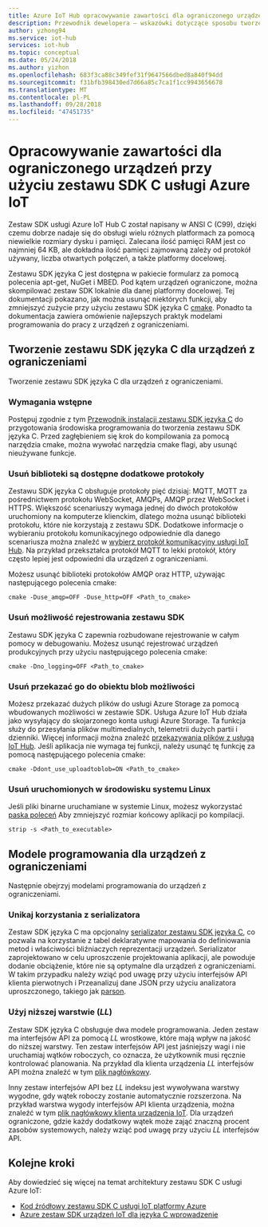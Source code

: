 ```yaml
---
title: Azure IoT Hub opracowywanie zawartości dla ograniczonego urządzeń przy użyciu zestawu SDK C usługi IoT Hub | Dokumentacja firmy Microsoft
description: Przewodnik dewelopera — wskazówki dotyczące sposobu tworzenia przy użyciu zestawów SDK usługi Azure IoT dla urządzeń z ograniczeniami.
author: yzhong94
ms.service: iot-hub
services: iot-hub
ms.topic: conceptual
ms.date: 05/24/2018
ms.author: yizhon
ms.openlocfilehash: 683f3ca88c349fef31f9647566dbed8a840f94dd
ms.sourcegitcommit: f31bfb398430ed7d66a85c7ca1f1cc9943656678
ms.translationtype: MT
ms.contentlocale: pl-PL
ms.lasthandoff: 09/28/2018
ms.locfileid: "47451735"
---
```

# <a name="develop-for-constrained-devices-using-azure-iot-c-sdk"></a>Opracowywanie zawartości dla ograniczonego urządzeń przy użyciu zestawu SDK C usługi Azure IoT

Zestaw SDK usługi Azure IoT Hub C został napisany w ANSI C (C99), dzięki czemu dobrze nadaje się do obsługi wielu różnych platformach za pomocą niewielkie rozmiary dysku i pamięci. Zalecana ilość pamięci RAM jest co najmniej 64 KB, ale dokładna ilość pamięci zajmowaną zależy od protokół używany, liczba otwartych połączeń, a także platformy docelowej.

Zestawu SDK języka C jest dostępna w pakiecie formularz za pomocą polecenia apt-get, NuGet i MBED. Pod kątem urządzeń ograniczone, można skompilować zestaw SDK lokalnie dla danej platformy docelowej. Tej dokumentacji pokazano, jak można usunąć niektórych funkcji, aby zmniejszyć zużycie przy użyciu zestawu SDK języka C [cmake](https://cmake.org/). Ponadto ta dokumentacja zawiera omówienie najlepszych praktyk modelami programowania do pracy z urządzeń z ograniczeniami.

## <a name="building-the-c-sdk-for-constrained-devices"></a>Tworzenie zestawu SDK języka C dla urządzeń z ograniczeniami

Tworzenie zestawu SDK języka C dla urządzeń z ograniczeniami.

### <a name="prerequisites"></a>Wymagania wstępne

Postępuj zgodnie z tym [Przewodnik instalacji zestawu SDK języka C](https://github.com/Azure/azure-iot-sdk-c/blob/master/doc/devbox_setup.md) do przygotowania środowiska programowania do tworzenia zestawu SDK języka C. Przed zagłębieniem się krok do kompilowania za pomocą narzędzia cmake, można wywołać narzędzia cmake flagi, aby usunąć nieużywane funkcje.

### <a name="remove-additional-protocol-libraries"></a>Usuń biblioteki są dostępne dodatkowe protokoły

Zestawu SDK języka C obsługuje protokoły pięć dzisiaj: MQTT, MQTT za pośrednictwem protokołu WebSocket, AMQPs, AMQP przez WebSocket i HTTPS. Większość scenariuszy wymaga jednej do dwóch protokołów uruchomiony na komputerze klienckim, dlatego można usunąć biblioteki protokołu, które nie korzystają z zestawu SDK. Dodatkowe informacje o wybieraniu protokołu komunikacyjnego odpowiednie dla danego scenariusza można znaleźć w [wybierz protokół komunikacyjny usługi IoT Hub](iot-hub-devguide-protocols.md). Na przykład przekształca protokół MQTT to lekki protokół, który często lepiej jest odpowiedni dla urządzeń z ograniczeniami.

Możesz usunąć biblioteki protokołów AMQP oraz HTTP, używając następującego polecenia cmake:

```
cmake -Duse_amqp=OFF -Duse_http=OFF <Path_to_cmake>
```

### <a name="remove-sdk-logging-capability"></a>Usuń możliwość rejestrowania zestawu SDK

Zestawu SDK języka C zapewnia rozbudowane rejestrowanie w całym pomocy w debugowaniu. Możesz usunąć rejestrować urządzeń produkcyjnych przy użyciu następującego polecenia cmake:

```
cmake -Dno_logging=OFF <Path_to_cmake>
```

### <a name="remove-upload-to-blob-capability"></a>Usuń przekazać go do obiektu blob możliwości

Możesz przekazać dużych plików do usługi Azure Storage za pomocą wbudowanych możliwości w zestawie SDK. Usługa Azure IoT Hub działa jako wysyłający do skojarzonego konta usługi Azure Storage. Ta funkcja służy do przesyłania plików multimedialnych, telemetrii dużych partii i dzienniki. Więcej informacji można znaleźć [przekazywania plików z usługą IoT Hub](iot-hub-devguide-file-upload.md). Jeśli aplikacja nie wymaga tej funkcji, należy usunąć tę funkcję za pomocą następującego polecenia cmake:

```
cmake -Ddont_use_uploadtoblob=ON <Path_to_cmake>
```

### <a name="running-strip-on-linux-environment"></a>Usuń uruchomionych w środowisku systemu Linux

Jeśli pliki binarne uruchamiane w systemie Linux, możesz wykorzystać [paska poleceń](https://en.wikipedia.org/wiki/Strip_(Unix)) Aby zmniejszyć rozmiar końcowy aplikacji po kompilacji.

```
strip -s <Path_to_executable>
```

## <a name="programming-models-for-constrained-devices"></a>Modele programowania dla urządzeń z ograniczeniami

Następnie obejrzyj modelami programowania do urządzeń z ograniczeniami.

### <a name="avoid-using-the-serializer"></a>Unikaj korzystania z serializatora

Zestaw SDK języka C ma opcjonalny [serializator zestawu SDK języka C](https://github.com/Azure/azure-iot-sdk-c/tree/master/serializer), co pozwala na korzystanie z tabel deklaratywne mapowania do definiowania metod i właściwości bliźniaczych reprezentacji urządzeń. Serializator zaprojektowano w celu uproszczenie projektowania aplikacji, ale powoduje dodanie obciążenie, które nie są optymalne dla urządzeń z ograniczeniami. W takim przypadku należy wziąć pod uwagę przy użyciu interfejsów API klienta pierwotnych i Przeanalizuj dane JSON przy użyciu analizatora uproszczonego, takiego jak [parson](https://github.com/kgabis/parson).

### <a name="use-the-lower-layer-ll"></a>Użyj niższej warstwie (_LL_)

Zestaw SDK języka C obsługuje dwa modele programowania. Jeden zestaw ma interfejsów API za pomocą _LL_ wrostkowe, które mają wpływ na jakość do niższej warstwy. Ten zestaw interfejsów API jest jaśniejszy wagi i nie uruchamiaj wątków roboczych, co oznacza, że użytkownik musi ręcznie kontrolować planowania. Na przykład dla klienta urządzenia _LL_ interfejsów API można znaleźć w tym [plik nagłówkowy](https://github.com/Azure/azure-iot-sdk-c/blob/master/iothub_client/inc/iothub_device_client_ll.h). 

Inny zestaw interfejsów API bez _LL_ indeksu jest wywoływana warstwy wygodne, gdy wątek roboczy zostanie automatycznie rozszerzona. Na przykład warstwa wygody interfejsów API klienta urządzenia, można znaleźć w tym [plik nagłówkowy klienta urządzenia IoT](https://github.com/Azure/azure-iot-sdk-c/blob/master/iothub_client/inc/iothub_device_client.h). Dla urządzeń ograniczone, gdzie każdy dodatkowy wątek może zająć znaczną procent zasobów systemowych, należy wziąć pod uwagę przy użyciu _LL_ interfejsów API.

## <a name="next-steps"></a>Kolejne kroki

Aby dowiedzieć się więcej na temat architektury zestawu SDK C usługi Azure IoT:
-   [Kod źródłowy zestawu SDK C usługi IoT platformy Azure](https://github.com/Azure/azure-iot-sdk-c/)
-   [Azure zestaw SDK urządzeń IoT dla języka C wprowadzenie](iot-hub-device-sdk-c-intro.md)
